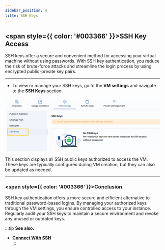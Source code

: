 ```yaml
---
sidebar_position: 4
title: SSH Keys
---
```


## <span style={{ color: '#003366' }}>SSH Key Access</span>

SSH keys offer a secure and convenient method for accessing your virtual machine without using passwords. With SSH key authentication, you reduce the risk of brute-force attacks and streamline the login process by using encrypted public-private key pairs.

----------

- To view or manage your SSH keys, go to the **VM settings** and navigate to the **SSH Keys** section.

![SSH Keys Section](../images/vmset_open_neb_7.png)

This section displays all SSH public keys authorized to access the VM. These keys are typically configured during VM creation, but they can also be updated as needed.

----------

### <span style={{ color: '#003366' }}>Conclusion</span>

SSH key authentication offers a more secure and efficient alternative to traditional password-based logins. By managing your authorized keys through the VM settings, you ensure controlled access to your instance. Regularly audit your SSH keys to maintain a secure environment and revoke any unused or outdated keys.

:::tip
**See also:**  
- **[Connect With SSH](../Connect%20With%20SSH.md)**  
:::
